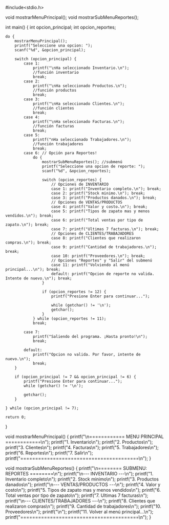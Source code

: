 #include<stdio.h>

void mostrarMenuPrincipal();
void mostrarSubMenuReportes();

int main() {
    int opcion_principal;
    int opcion_reportes;

    do {
        mostrarMenuPrincipal();
        printf("Seleccione una opcion: ");
        scanf("%d", &opcion_principal);

        switch (opcion_principal) {
            case 1:
                printf("\nHa seleccionado Inventario.\n");
                //función inventario 
                break;
            case 2:
                printf("\nHa seleccionado Productos.\n");
                //función productos
                break;
            case 3:
                printf("\nHa seleccionado Clientes.\n");
                //función clientes
                break;
            case 4:
                printf("\nHa seleccionado Facturas.\n");
                //función facturas
                break;
            case 5:
                printf("nHa seleccionado Trabajadores.\n");
                //función trabajadores
                break;
            case 6: // Opción para Reportes!
                do {
                    mostrarSubMenuReportes(); //submenú
                    printf("Seleccione una opcion de reporte: ");
                    scanf("%d", &opcion_reportes);

                    switch (opcion_reportes) {
                        // Opciones de INVENTARIO
                        case 1: printf("Inventario completo.\n"); break;
                        case 2: printf("Stock minimo.\n"); break;
                        case 3: printf("Productos danados.\n"); break;
                        // Opciones de VENTAS/PRODUCTOS
                        case 4: printf("Valor y costo.\n"); break;
                        case 5: printf("Tipos de zapato mas y menos vendidos.\n"); break;
                        case 6: printf("Total ventas por tipo de zapato.\n"); break;
                        case 7: printf("Ultimas 7 facturas.\n"); break;
                        // Opciones de CLIENTES/TRABAJADORES
                        case 8: printf("Clientes que realizaron compras.\n"); break;
                        case 9: printf("Cantidad de trabajadores.\n"); break;
                        case 10: printf("Proveedores.\n"); break;
                        // Opciones "Reportes" y "Salir" del submenú
                        case 11: printf("Volviendo al menú principal...\n"); break;
                        default: printf("Opcion de reporte no valida. Intente de nuevo.\n"); break;
                    }
                    
                    if (opcion_reportes != 12) { 
                        printf("Presione Enter para continuar...");
                        
                        while (getchar() != '\n'); 
                        getchar();
                    }
                } while (opcion_reportes != 11);
                break;
                
            case 7:
                printf("Saliendo del programa. ¡Hasta pronto!\n");
                break;
                
            default:
                printf("Opcion no valida. Por favor, intente de nuevo.\n");
                break;
        }
        
        if (opcion_principal != 7 && opcion_principal != 6) { 
            printf("Presione Enter para continuar...");
            while (getchar() != '\n'); 
            
            getchar(); 
        }

    } while (opcion_principal != 7); 

    return 0;
}

void mostrarMenuPrincipal() {
    printf("\n============ MENU PRINCIPAL ============\n");
    printf("1. Inventario\n");
    printf("2. Productos\n");
    printf("3. Clientes\n");
    printf("4. Facturas\n");
    printf("5. Trabajadores\n");
    printf("6. Reportes\n");
    printf("7. Salir\n");
    printf("========================================\n");
}

void mostrarSubMenuReportes() {
    printf("\n======== SUBMENU: REPORTES ========\n");
    printf("\n--- INVENTARIO ---\n");
    printf("1. Inventario completo\n");
    printf("2. Stock minimo\n");
    printf("3. Productos danados\n");
    printf("\n--- VENTAS/PRODUCTOS ---\n");
    printf("4. Valor y costo\n");
    printf("5. Tipos de zapato mas y menos vendidos\n");
    printf("6. Total ventas por tipo de zapato\n");
    printf("7. Ultimas 7 facturas\n");
    printf("\n--- CLIENTES/TRABAJADORES ---\n");
    printf("8. Clientes que realizaron compras\n");
    printf("9. Cantidad de trabajadores\n");
    printf("10. Proveedores\n");
    printf("\n");
    printf("11. Volver al menú principal...\n");
    printf("========================================\n");
}

